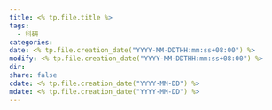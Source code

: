 ```yaml
---
title: <% tp.file.title %>
tags:
  - 科研
categories: 
date: <% tp.file.creation_date("YYYY-MM-DDTHH:mm:ss+08:00") %>
modify: <% tp.file.creation_date("YYYY-MM-DDTHH:mm:ss+08:00") %>
dir: 
share: false
cdate: <% tp.file.creation_date("YYYY-MM-DD") %>
mdate: <% tp.file.creation_date("YYYY-MM-DD") %>
---
```

 